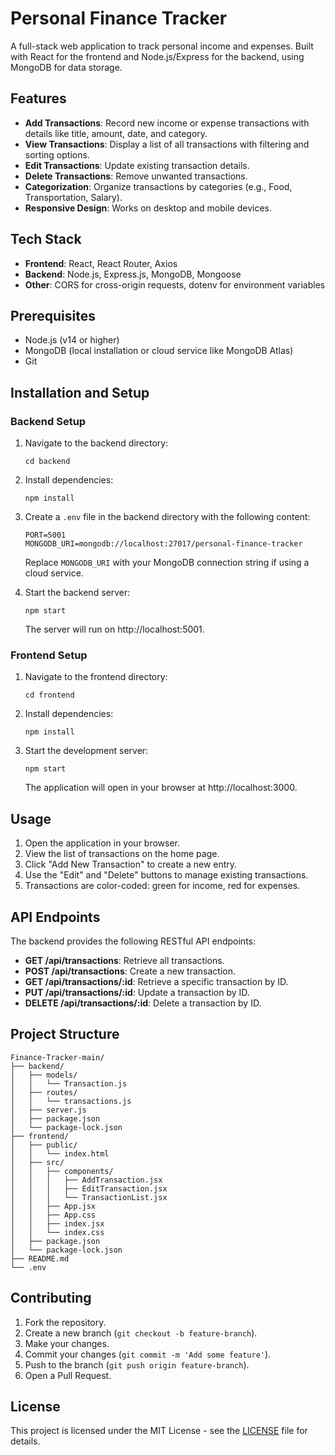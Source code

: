 # Personal Finance Tracker

A full-stack web application to track personal income and expenses. Built with React for the frontend and Node.js/Express for the backend, using MongoDB for data storage.

## Features

- **Add Transactions**: Record new income or expense transactions with details like title, amount, date, and category.
- **View Transactions**: Display a list of all transactions with filtering and sorting options.
- **Edit Transactions**: Update existing transaction details.
- **Delete Transactions**: Remove unwanted transactions.
- **Categorization**: Organize transactions by categories (e.g., Food, Transportation, Salary).
- **Responsive Design**: Works on desktop and mobile devices.

## Tech Stack

- **Frontend**: React, React Router, Axios
- **Backend**: Node.js, Express.js, MongoDB, Mongoose
- **Other**: CORS for cross-origin requests, dotenv for environment variables

## Prerequisites

- Node.js (v14 or higher)
- MongoDB (local installation or cloud service like MongoDB Atlas)
- Git

## Installation and Setup

### Backend Setup

1. Navigate to the backend directory:

   ```
   cd backend
   ```

2. Install dependencies:

   ```
   npm install
   ```

3. Create a `.env` file in the backend directory with the following content:

   ```
   PORT=5001
   MONGODB_URI=mongodb://localhost:27017/personal-finance-tracker
   ```

   Replace `MONGODB_URI` with your MongoDB connection string if using a cloud service.

4. Start the backend server:
   ```
   npm start
   ```
   The server will run on http://localhost:5001.

### Frontend Setup

1. Navigate to the frontend directory:

   ```
   cd frontend
   ```

2. Install dependencies:

   ```
   npm install
   ```

3. Start the development server:
   ```
   npm start
   ```
   The application will open in your browser at http://localhost:3000.

## Usage

1. Open the application in your browser.
2. View the list of transactions on the home page.
3. Click "Add New Transaction" to create a new entry.
4. Use the "Edit" and "Delete" buttons to manage existing transactions.
5. Transactions are color-coded: green for income, red for expenses.

## API Endpoints

The backend provides the following RESTful API endpoints:

- **GET /api/transactions**: Retrieve all transactions.
- **POST /api/transactions**: Create a new transaction.
- **GET /api/transactions/:id**: Retrieve a specific transaction by ID.
- **PUT /api/transactions/:id**: Update a transaction by ID.
- **DELETE /api/transactions/:id**: Delete a transaction by ID.

## Project Structure

```
Finance-Tracker-main/
├── backend/
│   ├── models/
│   │   └── Transaction.js
│   ├── routes/
│   │   └── transactions.js
│   ├── server.js
│   ├── package.json
│   └── package-lock.json
├── frontend/
│   ├── public/
│   │   └── index.html
│   ├── src/
│   │   ├── components/
│   │   │   ├── AddTransaction.jsx
│   │   │   ├── EditTransaction.jsx
│   │   │   └── TransactionList.jsx
│   │   ├── App.jsx
│   │   ├── App.css
│   │   ├── index.jsx
│   │   └── index.css
│   ├── package.json
│   └── package-lock.json
├── README.md
└── .env
```

## Contributing

1. Fork the repository.
2. Create a new branch (`git checkout -b feature-branch`).
3. Make your changes.
4. Commit your changes (`git commit -m 'Add some feature'`).
5. Push to the branch (`git push origin feature-branch`).
6. Open a Pull Request.

## License

This project is licensed under the MIT License - see the [LICENSE](LICENSE) file for details.

